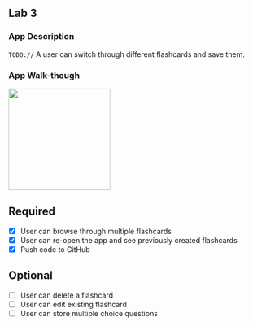 ## Lab 3

### App Description
`TODO://` A user can switch through different flashcards and save them.

### App Walk-though


<img src="https://i.imgur.com/FOD7Pbo.gif" width=200><br>


## Required
- [x] User can browse through multiple flashcards
- [x] User can re-open the app and see previously created flashcards
- [x] Push code to GitHub
## Optional
- [ ] User can delete a flashcard
- [ ] User can edit existing flashcard
- [ ] User can store multiple choice questions
